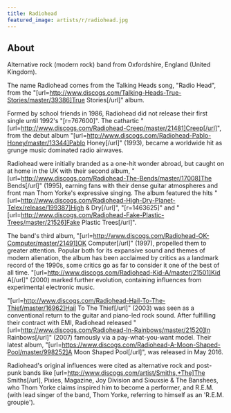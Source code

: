 ```yaml
---
title: Radiohead
featured_image: artists/r/radiohead.jpg
---
```

## About

Alternative rock (modern rock) band from Oxfordshire, England (United Kingdom).

The name Radiohead comes from the Talking Heads song, "Radio Head", from the "[url=http://www.discogs.com/Talking-Heads-True-Stories/master/39386]True Stories[/url]" album.

Formed by school friends in 1986, Radiohead did not release their first single until 1992's "[r=767600]". The cathartic "[url=http://www.discogs.com/Radiohead-Creep/master/21481]Creep[/url]", from the debut album "[url=http://www.discogs.com/Radiohead-Pablo-Honey/master/13344]Pablo Honey[/url]" (1993), became a worldwide hit as grunge music dominated radio airwaves.

Radiohead were initially branded as a one-hit wonder abroad, but caught on at home in the UK with their second album, "[url=http://www.discogs.com/Radiohead-The-Bends/master/17008]The Bends[/url]" (1995), earning fans with their dense guitar atmospheres and front man Thom Yorke's expressive singing. The album featured the hits "[url=http://www.discogs.com/Radiohead-High-Dry-Planet-Telex/release/199387]High & Dry[/url]", "[r=1463625]" and "[url=http://www.discogs.com/Radiohead-Fake-Plastic-Trees/master/21526]Fake Plastic Trees[/url]".

The band's third album, "[url=http://www.discogs.com/Radiohead-OK-Computer/master/21491]OK Computer[/url]" (1997), propelled them to greater attention. Popular both for its expansive sound and themes of modern alienation, the album has been acclaimed by critics as a landmark record of the 1990s, some critics go as far to consider it one of the best of all time. "[url=http://www.discogs.com/Radiohead-Kid-A/master/21501]Kid A[/url]" (2000) marked further evolution, containing influences from experimental electronic music.

"[url=http://www.discogs.com/Radiohead-Hail-To-The-Thief/master/16962]Hail To The Thief[/url]" (2003) was seen as a conventional return to the guitar and piano-led rock sound. After fulfilling their contract with EMI, Radiohead released "[url=http://www.discogs.com/Radiohead-In-Rainbows/master/21520]In Rainbows[/url]" (2007) famously via a pay-what-you-want model. Their latest album,  "[url=https://www.discogs.com/Radiohead-A-Moon-Shaped-Pool/master/998252]A Moon Shaped Pool[/url]", was released in May 2016.
 
Radiohead's original influences were cited as alternative rock and post-punk bands like [url=http://www.discogs.com/artist/Smiths,+The]The Smiths[/url], Pixies, Magazine, Joy Division and Siouxsie & The Banshees, who Thom Yorke claims inspired him to become a performer, and R.E.M. (with lead singer of the band, Thom Yorke, referring to himself as an 'R.E.M. groupie').
